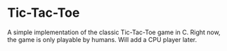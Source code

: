 # Tic-Tac-Toe
A simple implementation of the classic Tic-Tac-Toe game in C. Right now, the game is only playable by humans. Will add a CPU player later.
